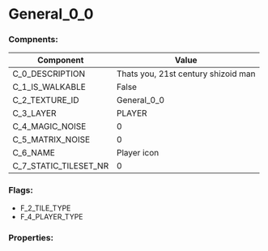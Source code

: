 

# General_0_0





### Compnents: 
| Component | Value | 
|  --  |  --  | 
| C_0_DESCRIPTION | Thats you, 21st century shizoid man | 
| C_1_IS_WALKABLE | False | 
| C_2_TEXTURE_ID | General_0_0 | 
| C_3_LAYER | PLAYER | 
| C_4_MAGIC_NOISE | 0 | 
| C_5_MATRIX_NOISE | 0 | 
| C_6_NAME | Player icon | 
| C_7_STATIC_TILESET_NR | 0 | 


### Flags: 
* F_2_TILE_TYPE
* F_4_PLAYER_TYPE


### Properties: 

